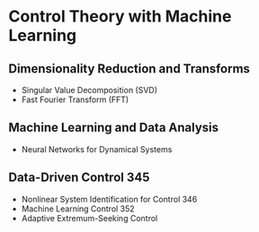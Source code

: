 # Control Theory with Machine Learning

## Dimensionality Reduction and Transforms
  - Singular Value Decomposition (SVD)
  - Fast Fourier Transform (FFT)
  
## Machine Learning and Data Analysis
  - Neural Networks for Dynamical Systems
  
## Data-Driven Control 345
  - Nonlinear System Identification for Control 346
  - Machine Learning Control 352
  - Adaptive Extremum-Seeking Control
